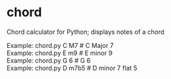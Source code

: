 # chord
Chord calculator for Python; displays notes of a chord

Example: chord.py C M7      # C Major 7 <br>
Example: chord.py E m9      # E minor 9 <br>
Example: chord.py G 6       # G 6 <br>
Example: chord.py D m7b5    # D minor 7 flat 5 <br>
